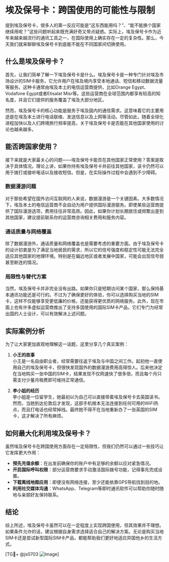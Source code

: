 # 埃及保号卡：跨国使用的可能性与限制

提到埃及保号卡，很多人的第一反应可能是“这东西能用吗？”、“能不能换个国家继续用呢？”这些问题听起来既充满好奇又带点疑惑。实际上，埃及保号卡作为近年来越来越流行的通讯工具之一，在国际使用上确实存在一定的复杂性。那么，今天我们就来聊聊埃及保号卡到底能不能在不同国家间切换使用。

## 什么是埃及保号卡？

首先，让我们简单了解一下埃及保号卡是什么。埃及保号卡是一种专门针对埃及市场设计的SIM卡服务，它允许用户在埃及境内享受本地通话、短信和移动数据流量等服务。这种卡通常由埃及本土的电信运营商提供，比如Orange Egypt、Vodafone Egypt或者Etisalat Misr等。这些运营商在全球范围内都享有较高的知名度，并且它们提供的服务覆盖了埃及大部分地区。

然而，埃及保号卡的核心功能是服务于埃及国内的通信需求。这意味着它的主要用途是在埃及本土进行电话联络、发送信息以及上网等活动。尽管如此，随着全球化进程加快以及人们跨境旅行频率提高，关于埃及保号卡是否能在其他国家使用的讨论也越来越多。

## 能否跨国家使用？

接下来就是大家最关心的问题——埃及保号卡能否在其他国家正常使用？答案是取决于具体情况。理论上讲，如果你持有埃及保号卡并前往其他国家，该卡仍然可以用于拨打或接听电话以及接收短信。但是，在实际操作过程中会遇到不少障碍。

### 数据漫游问题

对于那些希望在国外访问互联网的人来说，数据漫游是一个关键因素。大多数情况下，埃及本土的电信运营商不会自动为用户提供国际漫游服务。即使某些运营商提供了国际漫游选项，费用往往非常高昂。因此，如果你计划长期居住或频繁出差到其他国家，建议提前联系你的运营商咨询相关费用和服务内容。

### 通话质量与网络覆盖

除了数据漫游外，通话质量和网络覆盖也是需要考虑的重要方面。由于埃及保号卡的设计初衷是为了满足当地居民的需求，所以它的信号强度和稳定性可能无法完全适应其他国家的地理环境。特别是在偏远地区或者发展中国家，可能会出现信号弱甚至断连的情况。

### 局限性与替代方案

当然，埃及保号卡并非完全没有出路。如果你只是短期访问某个国家，那么保持基本通讯功能还是可行的。不过为了确保更好的体验，你可以选择购买当地的SIM卡，这样不仅能够享受更低廉的价格，还能获得更优质的网络服务。此外，现在市面上也有许多虚拟运营商推出了支持多国使用的国际SIM卡产品，它们专门为经常出国的人士设计，可以有效解决上述问题。

## 实际案例分析

为了让大家更加直观地理解这一话题，这里分享几个真实案例：

1. **小王的故事**  
   小王是一名自由职业者，经常需要往返于埃及与中国之间工作。起初他一直使用自己的埃及保号卡，但很快发现国外的数据漫游费用高得惊人。后来他决定在当地购买一张中国的SIM卡，结果发现不仅网速快了很多倍，而且每个月只需支付少量月租费即可维持正常通信。

2. **李小姐的经历**  
   李小姐是一位留学生，她最初以为自己可以直接带着埃及保号卡去英国读书。然而，当她到达伦敦后才发现，这部手机根本无法连接到任何可用的WiFi热点，而且打电话也经常掉线。最终她不得不在当地重新办了一张英国的SIM卡，这才解决了所有麻烦。

## 如何最大化利用埃及保号卡？

虽然埃及保号卡在跨国使用方面存在一定局限性，但我们仍然可以通过一些技巧让它发挥更大作用：

- **预先充值余额**：在出发前确保你的账户中有足够的余额以应对紧急情况。
- **开启国际呼叫权限**：部分运营商要求手动激活国际拨号功能，记得事先完成设置。
- **下载离线地图应用**：即便没有网络连接，至少还能依靠GPS导航找到目的地。
- **利用社交媒体沟通**：WhatsApp、Telegram等即时通讯软件可以帮助你随时随地与亲朋好友保持联系。

## 结论

综上所述，埃及保号卡虽然可以在一定程度上实现跨国使用，但其效果并不理想。如果条件允许的话，建议根据自身需求选择适合自己的解决方案。无论是购买当地SIM卡还是尝试新型国际SIM卡产品，都能帮助我们更好地适应异国他乡的生活方式。

[TG💪+ @jx0703 ![Image](https://github.com/user-attachments/assets/dbca1d08-cadb-493c-b0ec-ad6f7a83f270)]